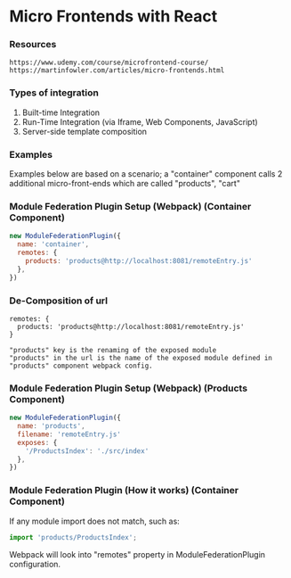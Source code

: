 # Micro Frontends with React

### Resources
```
https://www.udemy.com/course/microfrontend-course/
https://martinfowler.com/articles/micro-frontends.html
```

### Types of integration
1) Built-time Integration
2) Run-Time Integration (via Iframe, Web Components, JavaScript)
3) Server-side template composition

### Examples
Examples below are based on a scenario; a "container" component calls 2 additional micro-front-ends which are called "products", "cart"

### Module Federation Plugin Setup (Webpack) (Container Component)
```js
new ModuleFederationPlugin({
  name: 'container',
  remotes: {
    products: 'products@http://localhost:8081/remoteEntry.js'
  },
})
```

### De-Composition of url
```
remotes: {
  products: 'products@http://localhost:8081/remoteEntry.js'
}

"products" key is the renaming of the exposed module
"products" in the url is the name of the exposed module defined in "products" component webpack config.
```

### Module Federation Plugin Setup (Webpack) (Products Component)
```js
new ModuleFederationPlugin({
  name: 'products',
  filename: 'remoteEntry.js'
  exposes: {
    '/ProductsIndex': './src/index'
  },
})
```


### Module Federation Plugin (How it works) (Container Component)
If any module import does not match, such as:
```js
import 'products/ProductsIndex';
```
Webpack will look into "remotes" property in ModuleFederationPlugin configuration.
